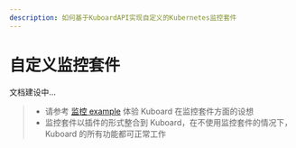 ```yaml
---
description: 如何基于KuboardAPI实现自定义的Kubernetes监控套件
---
```


# 自定义监控套件 <Badge text="alpha" type="warn"/>

文档建设中...

> * 请参考 [监控 example](/guide/example/monitor.html) <Badge text="alpha" type="warn"/> 体验 Kuboard 在监控套件方面的设想
> * 监控套件以插件的形式整合到 Kuboard，在不使用监控套件的情况下，Kuboard 的所有功能都可正常工作
